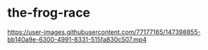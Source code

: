 # the-frog-race

https://user-images.githubusercontent.com/77177165/147398855-bb140a9e-6300-4991-8331-515fa830c507.mp4

